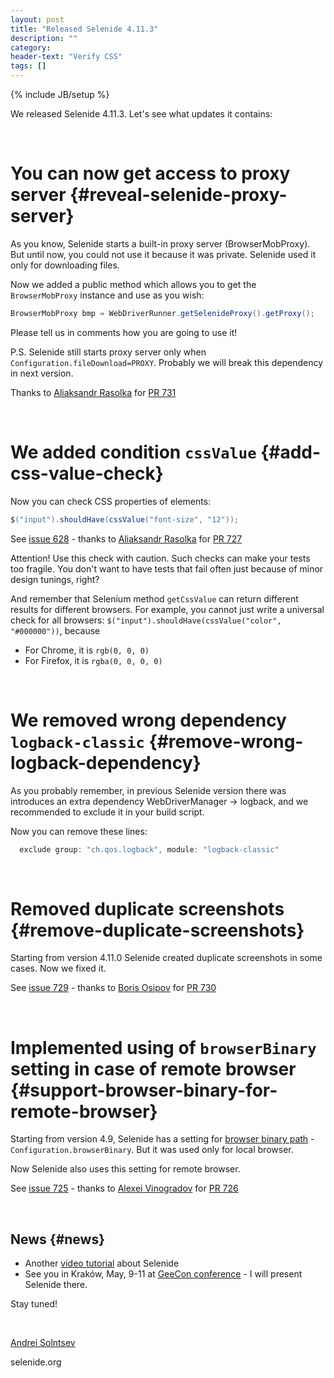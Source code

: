 ```yaml
---
layout: post
title: "Released Selenide 4.11.3"
description: ""
category:
header-text: "Verify CSS"
tags: []
---
```

{% include JB/setup %}

We released Selenide 4.11.3. Let's see what updates it contains:

<br>

# You can now get access to proxy server {#reveal-selenide-proxy-server}

As you know, Selenide starts a built-in proxy server (BrowserMobProxy). 
But until now, you could not use it because it was private. Selenide used it only for downloading files. 

Now we added a public method which allows you to get the `BrowserMobProxy` instance and use as you wish:

```java
BrowserMobProxy bmp = WebDriverRunner.getSelenideProxy().getProxy();
```

Please tell us in comments how you are going to use it! 

P.S. Selenide still starts proxy server only when `Configuration.fileDownload=PROXY`. 
Probably we will break this dependency in next version.

Thanks to [Aliaksandr Rasolka](https://github.com/rosolko) for [PR 731](https://github.com/selenide/selenide/pull/731)

<br>

# We added condition `cssValue` {#add-css-value-check}

Now you can check CSS properties of elements:

```java
$("input").shouldHave(cssValue("font-size", "12"));
```

See [issue 628](https://github.com/selenide/selenide/issues/628)  -  thanks to [Aliaksandr Rasolka](https://github.com/rosolko) for [PR 727](https://github.com/selenide/selenide/pull/727)

Attention! Use this check with caution. Such checks can make your tests too fragile. 
You don't want to have tests that fail often just because of minor design tunings, right?

And remember that Selenium method `getCssValue` can return different results for different browsers. 
For example, you cannot just write a universal check for all browsers: `$("input").shouldHave(cssValue("color", "#000000"))`, 
because
* For Chrome, it is `rgb(0, 0, 0)`
* For Firefox, it is `rgba(0, 0, 0, 0)`

<br>

# We removed wrong dependency `logback-classic` {#remove-wrong-logback-dependency}

As you probably remember, in previous Selenide version there was introduces an extra dependency WebDriverManager -> logback, 
and we recommended to exclude it in your build script.

Now you can remove these lines: 

```groovy
  exclude group: "ch.qos.logback", module: "logback-classic"
``` 

<br>


# Removed duplicate screenshots {#remove-duplicate-screenshots}

Starting from version 4.11.0 Selenide created duplicate screenshots in some cases. Now we fixed it. 

See [issue 729](https://github.com/selenide/selenide/issues/729)  - thanks to [Boris Osipov](https://github.com/BorisOsipov) for [PR 730](https://github.com/selenide/selenide/pull/730)

<br>


# Implemented using of `browserBinary` setting in case of remote browser {#support-browser-binary-for-remote-browser} 

Starting from version 4.9, Selenide has a setting for [browser binary path](/2017/12/20/selenide-4.9/) - `Configuration.browserBinary`.
But it was used only for local browser. 

Now Selenide also uses this setting for remote browser. 

See [issue 725](https://github.com/selenide/selenide/issues/725)  - thanks to [Alexei Vinogradov](https://github.com/vinogradoff) for [PR 726](https://github.com/selenide/selenide/pull/726)

<br>


## News {#news}

* Another [video tutorial](https://www.youtube.com/watch?v=sHPaj1kTgGY&feature=youtu.be) about Selenide
* See you in Kraków, May, 9-11 at [GeeCon conference](https://2018.geecon.org/speakers/) - I will present Selenide there.


Stay tuned!

<br>


[Andrei Solntsev](http://asolntsev.github.io/)

selenide.org

